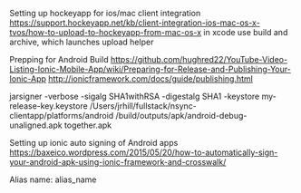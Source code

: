 Setting up hockeyapp for ios/mac client integration
https://support.hockeyapp.net/kb/client-integration-ios-mac-os-x-tvos/how-to-upload-to-hockeyapp-from-mac-os-x
in xcode use build and archive, which launches upload helper

Prepping for Android Build
https://github.com/hughred22/YouTube-Video-Listing-Ionic-Mobile-App/wiki/Preparing-for-Release-and-Publishing-Your-Ionic-App
http://ionicframework.com/docs/guide/publishing.html

jarsigner -verbose -sigalg SHA1withRSA -digestalg SHA1 -keystore my-release-key.keystore /Users/jrhill/fullstack/nsync-clientapp/platforms/android
/build/outputs/apk/android-debug-unaligned.apk together.apk

Setting up ionic auto signing of Android apps
https://baxeico.wordpress.com/2015/05/20/how-to-automatically-sign-your-android-apk-using-ionic-framework-and-crosswalk/

Alias name: alias_name
